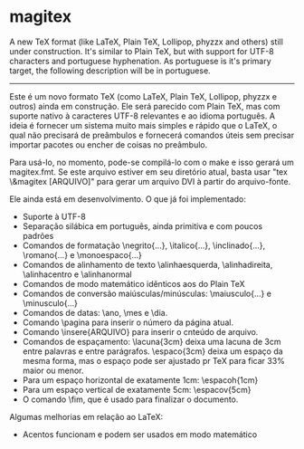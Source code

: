 # magitex

A new TeX format (like LaTeX, Plain TeX, Lollipop, phyzzx and others) still under construction. It's similar to Plain TeX, but with support for UTF-8 characters and portuguese hyphenation. As portuguese is it's primary target, the following description will be in portuguese.

-----

Este é um novo formato TeX (como LaTeX, Plain TeX, Lollipop, phyzzx e outros) ainda em construção. Ele será parecido com Plain TeX, mas com suporte nativo à caracteres UTF-8 relevantes e ao idioma português. A ideia é fornecer um sistema muito mais simples e rápido que o LaTeX, o qual não precisará de preâmbulos e fornecerá comandos úteis sem precisar importar pacotes ou encher de coisas no preâmbulo.

Para usá-lo, no momento, pode-se compilá-lo com o make e isso gerará um magitex.fmt. Se este arquivo estiver em seu diretório atual, basta usar "tex \\&magitex [ARQUIVO]" para gerar um arquivo DVI à partir do arquivo-fonte. 

Ele ainda está em desenvolvimento. O que já foi implementado:

* Suporte à UTF-8
* Separação silábica em português, ainda primitiva e com poucos padrões
* Comandos de formatação \negrito{...}, \italico{...}, \inclinado{...}, \romano{...} e \monoespaco{...}
* Comandos de alinhamento de texto \alinhaesquerda, \alinhadireita, \alinhacentro e \alinhanormal
* Comandos de modo matemático idênticos aos do Plain TeX
* Comandos de conversão maiúsculas/minúsculas: \maiusculo{...} e \minusculo{...}
* Comandos de datas: \ano, \mes e \dia.
* Comando \pagina para inserir o número da página atual.
* Comando \insere{ARQUIVO} para inserir o cnteúdo de arquivo.
* Comandos de espaçamento: \lacuna{3cm} deixa uma lacuna de 3cm entre palavras e entre parágrafos. \espaco{3cm} deixa um espaço da mesma forma, mas o espaço pode ser ajustado pr TeX para ficar 33% maior ou menor.
* Para um espaço horizontal de exatamente 1cm: \espacoh{1cm}
* Para um espaço vertical de exatamente 5cm: \espacov{5cm}
* O comando \fim, que é usado para finalizar o documento.

Algumas melhorias em relação ao LaTeX:

* Acentos funcionam e podem ser usados em modo matemático